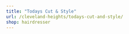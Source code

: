 ```yaml
---
title: "Todays Cut & Style"
url: /cleveland-heights/todays-cut-and-style/
shop: hairdresser
---
```

